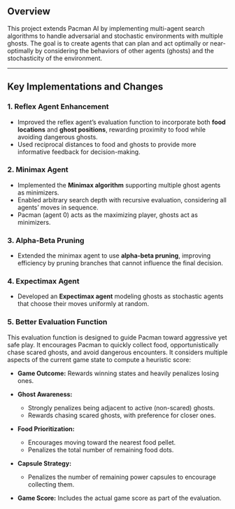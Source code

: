 ## Overview

This project extends Pacman AI by implementing multi-agent search algorithms to handle adversarial and stochastic environments with multiple ghosts. The goal is to create agents that can plan and act optimally or near-optimally by considering the behaviors of other agents (ghosts) and the stochasticity of the environment.

---

## Key Implementations and Changes

### 1. **Reflex Agent Enhancement**

* Improved the reflex agent’s evaluation function to incorporate both **food locations** and **ghost positions**, rewarding proximity to food while avoiding dangerous ghosts.
* Used reciprocal distances to food and ghosts to provide more informative feedback for decision-making.

### 2. **Minimax Agent**

* Implemented the **Minimax algorithm** supporting multiple ghost agents as minimizers.
* Enabled arbitrary search depth with recursive evaluation, considering all agents’ moves in sequence.
* Pacman (agent 0) acts as the maximizing player, ghosts act as minimizers.

### 3. **Alpha-Beta Pruning**

* Extended the minimax agent to use **alpha-beta pruning**, improving efficiency by pruning branches that cannot influence the final decision.


### 4. **Expectimax Agent**

* Developed an **Expectimax agent** modeling ghosts as stochastic agents that choose their moves uniformly at random.


### 5. **Better Evaluation Function**

This evaluation function is designed to guide Pacman toward aggressive yet safe play. It encourages Pacman to quickly collect food, opportunistically chase scared ghosts, and avoid dangerous encounters.
It considers multiple aspects of the current game state to compute a heuristic score:

* **Game Outcome:** Rewards winning states and heavily penalizes losing ones.
* **Ghost Awareness:**

  * Strongly penalizes being adjacent to active (non-scared) ghosts.
  * Rewards chasing scared ghosts, with preference for closer ones.
* **Food Prioritization:**

  * Encourages moving toward the nearest food pellet.
  * Penalizes the total number of remaining food dots.
* **Capsule Strategy:**

  * Penalizes the number of remaining power capsules to encourage collecting them.
* **Game Score:** Includes the actual game score as part of the evaluation.
